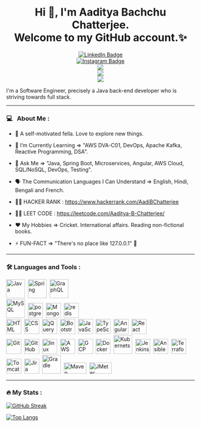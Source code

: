 <div id="header" align="center">
  <h1> Hi 👋, I'm Aaditya Bachchu Chatterjee. <br>Welcome to my GitHub account.✨</h1>
  <div id="badges1">
    <a href="https://www.linkedin.com/in/aaditya-bachchu-chatterjee-0485933b/">
      <img src="https://img.shields.io/badge/LinkedIn-blue?style=for-the-badge&logo=linkedin&logoColor=white" alt="LinkedIn Badge"/>
    </a>
  </div> 
  <div id="badges2">
    <a href="https://www.instagram.com/geopolitiksimplified/">
      <img src="https://icongr.am/simple/instagram.svg?size=60&color=ab2688&colored=false" alt="Instagram Badge"/>
    </a>
  </div> 
  <div id="badges3">
    <a href="https://www.youtube.com/channel/UCeaoUtrBLP94P20-LRO00WQ/">
      <img src="https://icongr.am/fontawesome/youtube-square.svg?size=60&color=c00202" />    
    </a>
  </div>
  <div id="badges4">
    <a href="https://aadimyarticles.blogspot.com/">
      <img src="https://icongr.am/fontawesome/address-book.svg?size=60&color=ab8126" />
    </a>
  </div>
  <div id="badges5">
    <a href="https://medium.com/@aadityabchatterjee/">
      <img src="https://icongr.am/fontawesome/medium.svg?size=60&color=3c26ab" />
    </a>
  </div>
  <img src="https://komarev.com/ghpvc/?username=AadityaUoHyd&style=flat-square&color=blue" alt=""/>
</div>

I'm a Software Engineer, precisely a Java back-end developer who is striving towards full stack. <br>

---

### 💻 &nbsp; About Me :

- 🔭 A self-motivated fella. Love to explore new things.
- 🌱 I’m Currently Learning => "AWS DVA-C01, DevOps, Apache Kafka, Reactive Programming, DSA".
- 💬 Ask Me => "Java, Spring Boot, Microservices, Angular, AWS Cloud, SQL/NoSQL, DevOps, Testing".
- :speaking_head: The Communication Languages I Can Understand => English, Hindi, Bengali and French.

- :man_technologist: HACKER RANK : https://www.hackerrank.com/AadiBChatterjee
- :man_technologist: LEET CODE : https://leetcode.com/Aaditya-B-Chatterjee/

- ❤️ My Hobbies => Cricket. International affairs. Reading non-fictional books.
- ⚡ FUN-FACT => "There's no place like 127.0.0.1" 🐥

---

### :hammer_and_wrench: Languages and Tools :
<link rel="stylesheet" href="https://cdn.jsdelivr.net/gh/devicons/devicon@v2.15.1/devicon.min.css">
<div>       
  <img src="https://icongr.am/devicon/java-original-wordmark.svg?size=128&color=currentColor" title="Java" alt="Java" width="50" height="50"/>&nbsp;
  <img src="https://cdn.jsdelivr.net/gh/devicons/devicon/icons/spring/spring-original-wordmark.svg" title="Spring" alt="Spring" width="50" height="50"/>&nbsp;
  <img src="https://cdn.jsdelivr.net/gh/devicons/devicon/icons/graphql/graphql-plain-wordmark.svg" title="GraphQL" alt="GraphQL" width="50" height="50"/>&nbsp; </br>
  <img src="https://icongr.am/devicon/mysql-original-wordmark.svg?size=128&color=currentColor" title="MySQL" alt="MySQL" width="50" height="50"/>&nbsp;
  <img src="https://icongr.am/devicon/postgresql-original-wordmark.svg?size=128&color=cfd6e3" title="postgresql" alt="postgresql" width="40" height="40"/>&nbsp;
  <img src="https://icongr.am/devicon/mongodb-plain-wordmark.svg?size=128&color=48c71a" title="MongoDb" alt="MongoDb" width="40" height="40"/>&nbsp;  
  <img src="https://icongr.am/devicon/redis-original-wordmark.svg?size=128&color=020fc0" title="redis" alt="redis" width="40" height="40"/>&nbsp; </br>
  <img src="https://icongr.am/devicon/html5-plain-wordmark.svg?size=128&color=d53030" title="HTML5" alt="HTML" width="40" height="40"/>&nbsp;
  <img src="https://icongr.am/devicon/css3-plain-wordmark.svg?size=128&color=1958be" title="CSS3" alt="CSS" width="40" height="40"/>&nbsp;
  <img src="https://icongr.am/devicon/jquery-plain-wordmark.svg?size=128&color=020fc0" title="jQuery" alt="jQuery" width="40" height="40"/>&nbsp;
  <img src="https://icongr.am/devicon/bootstrap-plain-wordmark.svg?size=128&color=020fc0" title="Bootstrap" alt="Bootstrap" width="40" height="40"/>&nbsp;
  <img src="https://icongr.am/devicon/javascript-original.svg?size=128&color=currentColor" title="JavaScript" alt="JavaScript" width="40" height="40"/>&nbsp;
  <img src="https://icongr.am/devicon/typescript-plain.svg?size=91&color=currentColor" title="TypeScript" alt="TypeScript" width="40" height="40"/>&nbsp;
  <img src="https://icongr.am/simple/angular.svg?size=128&color=9d1010&colored=false" title="Angular" width="40" height="40"/>&nbsp;
  <img src="https://icongr.am/devicon/react-original-wordmark.svg?size=128&color=c00202" title="React" width="40" height="40"/>&nbsp; </br>
  <img src="https://icongr.am/simple/git.svg?size=128&color=dc0929&colored=false" title="Git" **alt="Git" width="40" height="40"/>&nbsp;
  <img src="https://www.iconsdb.com/icons/preview/royal-blue/github-11-xxl.png" title="GitHub" width="40" height="40"/>&nbsp;
  <img src="https://icongr.am/devicon/linux-original.svg?size=91&color=currentColor" title="linux" alt="linux" width="40" height="40"/>&nbsp;
  <img src="https://icongr.am/devicon/amazonwebservices-original.svg?size=128&color=currentColor" title="AWS" alt="AWS" width="40" height="40"/>&nbsp;
  <img src="https://cdn.jsdelivr.net/gh/devicons/devicon/icons/googlecloud/googlecloud-original.svg" title="GCP" alt="GCP" width="40" height="40"/>&nbsp;
  <img src="https://icongr.am/devicon/docker-original-wordmark.svg?size=128&color=currentColor" title="Docker" alt="Docker" width="40" height="40"/>&nbsp;
  <img src="https://cdn.jsdelivr.net/gh/devicons/devicon/icons/kubernetes/kubernetes-plain-wordmark.svg" title="Kubernets" width="50" height="50"/>&nbsp;
  <img src="https://cdn.jsdelivr.net/gh/devicons/devicon/icons/jenkins/jenkins-original.svg" title="Jenkins" width="40" height="40"/>&nbsp;         
  <img src="https://cdn.jsdelivr.net/gh/devicons/devicon/icons/ansible/ansible-original.svg" title="Ansible" alt="Ansible" width="40" height="40"/>&nbsp;
  <img src="https://cdn.jsdelivr.net/gh/devicons/devicon/icons/terraform/terraform-original.svg" title="Terraform" alt="Terraform" width="40" height="40"/>&nbsp;
  <img src="https://icongr.am/devicon/tomcat-original-wordmark.svg?size=128&color=d53030" title="Tomcat" alt="Tomcat" width="40" height="40"/>&nbsp;
  <img src="https://cdn.jsdelivr.net/gh/devicons/devicon/icons/jira/jira-original-wordmark.svg" title="Jira" alt="Jira" width="40" height="40"/>&nbsp;
  <img src="https://icongr.am/devicon/gradle-plain-wordmark.svg?size=128&color=32d016" title="Gradle" alt="Gradle" width="50" height="50"/>&nbsp;
  <img src="https://camo.githubusercontent.com/498299ae410866fd60efc86428749cfae716bf93c5844cad2f79aa353968d4fc/68747470733a2f2f6d6176656e2e6170616368652e6f72672f696d616765732f6d6176656e2d6c6f676f2d77686974652d6f6e2d626c61636b2e707572657665632e737667" title="Maven" alt="Maven" width="60" height="30"/>&nbsp;
  <img src="https://camo.githubusercontent.com/752dabc7ca2275ee7a079fa24433ff2c6307eb4cddc541dfed60749f62772b41/68747470733a2f2f6a6d657465722e6170616368652e6f72672f696d616765732f6c6f676f2e737667" title="JMeter" width="60" height="30"/>&nbsp;
</div>

---

### :fire: My Stats :
[![GitHub Streak](http://github-readme-streak-stats.herokuapp.com?user=AadityaUoHyd&theme=dark&background=000000)](https://git.io/streak-stats)

[![Top Langs](https://github-readme-stats.vercel.app/api/top-langs/?username=AadityaUoHyd&layout=compact&theme=vision-friendly-dark)](https://github.com/AadityaUoHyd/github-readme-stats)
